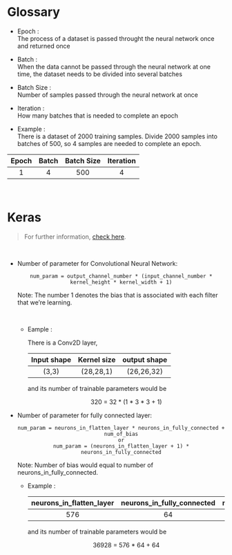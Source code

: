 # Glossary

- Epoch :<br>
The process of a dataset is passed throught the neural network once and returned once

- Batch :<br>
When the data cannot be passed through the neural network at one time, the dataset needs to be divided into several batches

- Batch Size :<br>
Number of samples passed through the neural network at once

- Iteration :<br>
How many batches that is needed to complete an epoch

- Example :<br> 
There is a dataset of 2000 training samples. Divide 2000 samples into batches of 500, so 4 samples are needed to complete an epoch.

<center>

Epoch | Batch | Batch Size | Iteration
:---: | :---: | :---: | :---:
1 | 4 | 500 | 4

</center>


<br>

# Keras
> For further information, [check here](htt:ps//towardsdatascience.com/how-to-calculate-the-number-of-parameters-in-keras-models-710683dae0ca).

<br>

- Number of parameter for Convolutional Neural Network:<br>

    <center>

    ```
    num_param = output_channel_number * (input_channel_number * kernel_height * kernel_width + 1)
    ```
    </center>

    Note: The number 1 denotes the bias that is associated with each filter that we’re learning.

    <br>

    - Eample :<br>

        There is a Conv2D layer, <br>
        <center>
        
        | Input shape | Kernel size | output shape |
        | :---: | :---: | :---: |
        | (3,3) | (28,28,1) | (26,26,32) |
        </center>

        and its number of trainable parameters would be <br>
        <center> 320 = 32 * (1 * 3 * 3 + 1) </center>
    
- Number of parameter for fully connected layer:
    <center>

    ```
    num_param = neurons_in_flatten_layer * neurons_in_fully_connected + num_of_bias
    or
    num_param = (neurons_in_flatten_layer + 1) * neurons_in_fully_connected
    ```
    </center>
    
    Note: Number of bias would equal to number of neurons_in_fully_connected.

    - Example :
        <center>
        
        | neurons_in_flatten_layer | neurons_in_fully_connected | num_of_bias |
        | :---: | :---: | :---: |
        | 576 | 64 | 64 |
        </center>

        and its number of trainable parameters would be <br>
        <center> 36928 = 576 * 64 + 64 </center>
